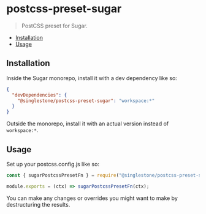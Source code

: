 # postcss-preset-sugar

> PostCSS preset for Sugar.

<!-- START doctoc generated TOC please keep comment here to allow auto update -->
<!-- DON'T EDIT THIS SECTION, INSTEAD RE-RUN doctoc TO UPDATE -->

- [Installation](#installation)
- [Usage](#usage)

<!-- END doctoc generated TOC please keep comment here to allow auto update -->

## Installation

Inside the Sugar monorepo, install it with a dev dependency like so:

```json
{
  "devDependencies": {
    "@singlestone/postcss-preset-sugar": "workspace:*"
  }
}
```

Outside the monorepo, install it with an actual version instead of `workspace:*`.

## Usage

Set up your postcss.config.js like so:

```javascript
const { sugarPostcssPresetFn } = require("@singlestone/postcss-preset-sugar");

module.exports = (ctx) => sugarPostcssPresetFn(ctx);
```

You can make any changes or overrides you might want to make by destructuring the results.
